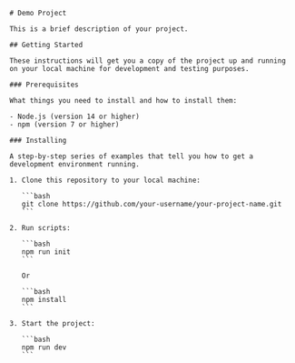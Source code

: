 
    # Demo Project
    
    This is a brief description of your project.
    
    ## Getting Started
    
    These instructions will get you a copy of the project up and running on your local machine for development and testing purposes.
    
    ### Prerequisites
    
    What things you need to install and how to install them:
    
    - Node.js (version 14 or higher)
    - npm (version 7 or higher)
    
    ### Installing
    
    A step-by-step series of examples that tell you how to get a development environment running.
    
    1. Clone this repository to your local machine:
    
       ```bash
       git clone https://github.com/your-username/your-project-name.git
       ```
    
    2. Run scripts:
    
       ```bash
       npm run init
       ```
    
       Or
    
       ```bash
       npm install
       ```
    
    3. Start the project:
    
       ```bash
       npm run dev
       ```
    